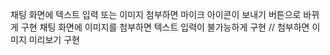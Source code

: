 채팅 화면에 텍스트 입력 또는 이미지 첨부하면 마이크 아이콘이 보내기 버튼으로 바뀌게 구현
채팅 화면에 이미지를 첨부하면 텍스트 입력이 불가능하게 구현 // 첨부하면 이미지 미리보기 구현
